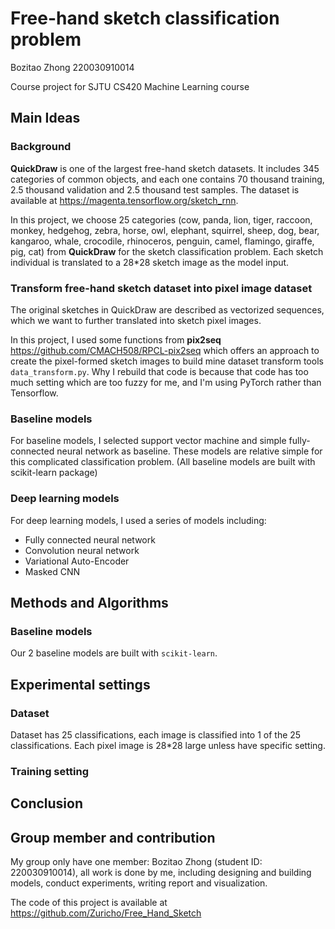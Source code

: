 # Free-hand sketch classification problem

Bozitao Zhong    220030910014

Course project for SJTU CS420 Machine Learning course

## Main Ideas

### Background

**QuickDraw** is one of the largest free-hand sketch datasets. It includes 345 categories of common objects, and each one contains 70 thousand training, 2.5 thousand validation and 2.5 thousand test samples. The dataset is available at https://magenta.tensorflow.org/sketch_rnn. 

In this project, we choose 25 categories (cow, panda, lion, tiger, raccoon, monkey, hedgehog, zebra, horse, owl, elephant, squirrel, sheep, dog, bear, kangaroo, whale, crocodile, rhinoceros, penguin, camel, flamingo, giraffe, pig, cat) from **QuickDraw** for the sketch classification problem. Each sketch individual is translated to a 28*28 sketch image as the model input.

### Transform free-hand sketch dataset into pixel image dataset

The original sketches in QuickDraw are described as vectorized sequences, which we want to further translated into sketch pixel images. 

In this project, I used some functions from **pix2seq** https://github.com/CMACH508/RPCL-pix2seq which offers an approach to create the pixel-formed sketch images to build mine dataset transform tools `data_transform.py`. Why I rebuild that code is because that code has too much setting which are too fuzzy for me, and I'm using PyTorch rather than Tensorflow.

### Baseline models

For baseline models, I selected support vector machine and simple fully-connected neural network as baseline. These models are relative simple for this complicated classification problem. (All baseline models are built with scikit-learn package)

### Deep learning models

For deep learning models, I used a series of models including:

- Fully connected neural network
- Convolution neural network
- Variational Auto-Encoder
- Masked CNN

## Methods and Algorithms

### Baseline models

Our 2 baseline models are built with `scikit-learn`. 





## Experimental settings

### Dataset

Dataset has 25 classifications, each image is classified into 1 of the 25 classifications. Each pixel image is 28*28 large unless have specific setting.

### Training setting





## Conclusion



## Group member and contribution

My group only have one member: Bozitao Zhong (student ID: 220030910014), all work is done by me, including designing and building models, conduct experiments, writing report and visualization.

The code of this project is available at https://github.com/Zuricho/Free_Hand_Sketch
